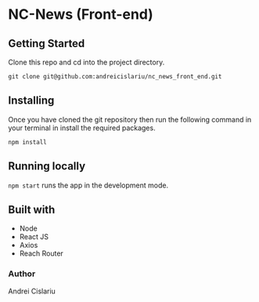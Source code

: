 # NC-News (Front-end)

## Getting Started

Clone this repo and cd into the project directory.

```
git clone git@github.com:andreicislariu/nc_news_front_end.git
```

## Installing

Once you have cloned the git repository then run the following command in your terminal in install the required packages.

```
npm install
```

## Running locally

`npm start` runs the app in the development mode.

## Built with

<ul>
  <li>Node</li>
  <li>React JS</li>
  <li>Axios</li>
  <li>Reach Router</li>
</ul>

### Author

Andrei Cislariu
